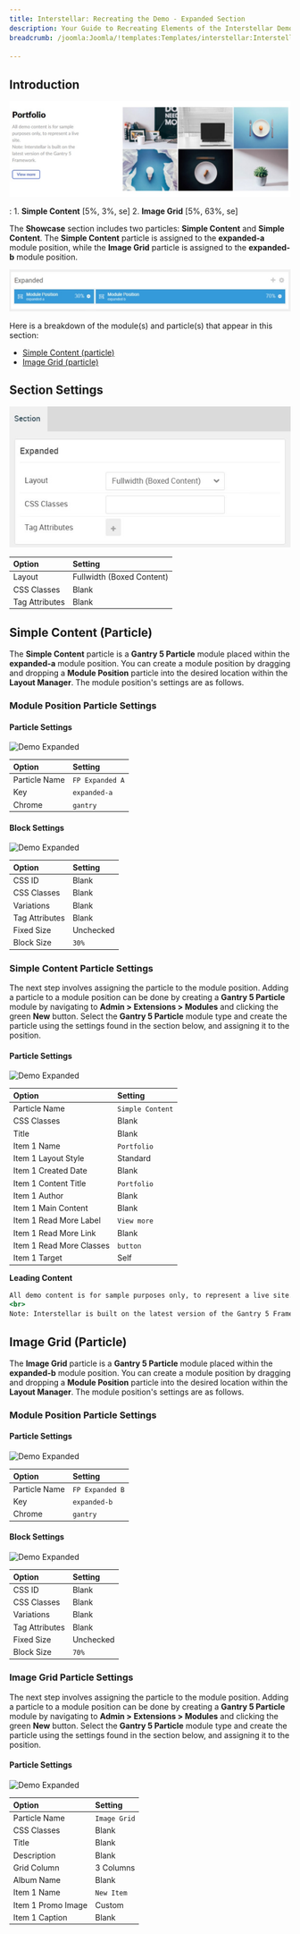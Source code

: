 ```yaml
---
title: Interstellar: Recreating the Demo - Expanded Section
description: Your Guide to Recreating Elements of the Interstellar Demo for Joomla
breadcrumb: /joomla:Joomla/!templates:Templates/interstellar:Interstellar

---
```


## Introduction

![](assets/demo_6.jpeg)

:   1. **Simple Content** [5%, 3%, se]
    2. **Image Grid** [5%, 63%, se]

The **Showcase** section includes two particles: **Simple Content** and **Simple Content**. The **Simple Content** particle is assigned to the **expanded-a** module position, while the **Image Grid** particle is assigned to the **expanded-b** module position.

![](assets/home_expanded.jpeg)

Here is a breakdown of the module(s) and particle(s) that appear in this section:

* [Simple Content (particle)](#content-tabs-(particle))
* [Image Grid (particle)](#pricing-grid-(particle))

## Section Settings

![](assets/demo_expanded_settings.jpeg)

| Option           | Setting                   |
| :--------------- | :----------               |
| Layout           | Fullwidth (Boxed Content) |
| CSS Classes      | Blank                     |
| Tag Attributes   | Blank                     |

## Simple Content (Particle)

The **Simple Content** particle is a **Gantry 5 Particle** module placed within the **expanded-a** module position. You can create a module position by dragging and dropping a **Module Position** particle into the desired location within the **Layout Manager**. The module position's settings are as follows.

### Module Position Particle Settings

#### Particle Settings

![Demo Expanded](demo_expanded_1.jpeg)

| Option        | Setting         |
| :-----        | :-----          |
| Particle Name | `FP Expanded A` |
| Key           | `expanded-a`    |
| Chrome        | `gantry`        |

#### Block Settings

![Demo Expanded](demo_expanded_2.jpeg)

| Option         | Setting   |
| :-----         | :-----    |
| CSS ID         | Blank     |
| CSS Classes    | Blank     |
| Variations     | Blank     |
| Tag Attributes | Blank     |
| Fixed Size     | Unchecked |
| Block Size     | `30%`     |

### Simple Content Particle Settings

The next step involves assigning the particle to the module position. Adding a particle to a module position can be done by creating a **Gantry 5 Particle** module by navigating to **Admin > Extensions > Modules** and clicking the green **New** button. Select the **Gantry 5 Particle** module type and create the particle using the settings found in the section below, and assigning it to the position.

#### Particle Settings

![Demo Expanded](demo_expanded_3.jpeg)

| Option                   | Setting          |
| :-----                   | :-----           |
| Particle Name            | `Simple Content` |
| CSS Classes              | Blank            |
| Title                    | Blank            |
| Item 1 Name              | `Portfolio`      |
| Item 1 Layout Style      | Standard         |
| Item 1 Created Date      | Blank            |
| Item 1 Content Title     | `Portfolio`      |
| Item 1 Author            | Blank            |
| Item 1 Main Content      | Blank            |
| Item 1 Read More Label   | `View more`      |
| Item 1 Read More Link    | Blank            |
| Item 1 Read More Classes | `button`         |
| Item 1 Target            | Self             |

**Leading Content**

~~~ .html
All demo content is for sample purposes only, to represent a live site.
<br>
Note: Interstellar is built on the latest version of the Gantry 5 Framework.
~~~

## Image Grid (Particle)

The **Image Grid** particle is a **Gantry 5 Particle** module placed within the **expanded-b** module position. You can create a module position by dragging and dropping a **Module Position** particle into the desired location within the **Layout Manager**. The module position's settings are as follows.

### Module Position Particle Settings

#### Particle Settings

![Demo Expanded](demo_expanded_4.jpeg)

| Option        | Setting         |
| :-----        | :-----          |
| Particle Name | `FP Expanded B` |
| Key           | `expanded-b`    |
| Chrome        | `gantry`        |

#### Block Settings

![Demo Expanded](demo_expanded_5.jpeg)

| Option         | Setting   |
| :-----         | :-----    |
| CSS ID         | Blank     |
| CSS Classes    | Blank     |
| Variations     | Blank     |
| Tag Attributes | Blank     |
| Fixed Size     | Unchecked |
| Block Size     | `70%`     |

### Image Grid Particle Settings

The next step involves assigning the particle to the module position. Adding a particle to a module position can be done by creating a **Gantry 5 Particle** module by navigating to **Admin > Extensions > Modules** and clicking the green **New** button. Select the **Gantry 5 Particle** module type and create the particle using the settings found in the section below, and assigning it to the position.

#### Particle Settings

![Demo Expanded](demo_expanded_6.jpeg)

| Option             | Setting      |
| :-----             | :-----       |
| Particle Name      | `Image Grid` |
| CSS Classes        | Blank        |
| Title              | Blank        |
| Description        | Blank        |
| Grid Column        | 3 Columns    |
| Album Name         | Blank        |
| Item 1 Name        | `New Item`   |
| Item 1 Promo Image | Custom       |
| Item 1 Caption     | Blank        |
